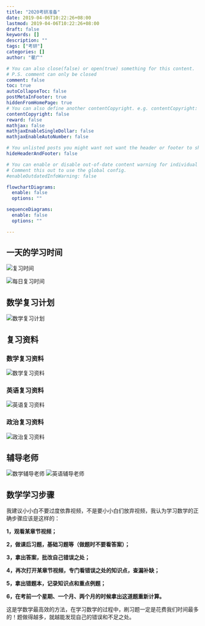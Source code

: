 ```yaml
---
title: "2020考研准备"
date: 2019-04-06T10:22:26+08:00
lastmod: 2019-04-06T10:22:26+08:00
draft: false
keywords: []
description: ""
tags: ["考研"]
categories: []
author: "瞿广"

# You can also close(false) or open(true) something for this content.
# P.S. comment can only be closed
comment: false
toc: true
autoCollapseToc: false
postMetaInFooter: true
hiddenFromHomePage: true
# You can also define another contentCopyright. e.g. contentCopyright: "This is another copyright."
contentCopyright: false
reward: false
mathjax: false
mathjaxEnableSingleDollar: false
mathjaxEnableAutoNumber: false

# You unlisted posts you might want not want the header or footer to show
hideHeaderAndFooter: false

# You can enable or disable out-of-date content warning for individual post.
# Comment this out to use the global config.
#enableOutdatedInfoWarning: false

flowchartDiagrams:
  enable: false
  options: ""

sequenceDiagrams: 
  enable: false
  options: ""

---
```


<!--more-->

## 一天的学习时间

![复习时间](/img/kaoyan/复习时间.png)

![每日复习时间](/img/kaoyan/每日复习时间.png)



## 数学复习计划

![数学复习计划](/img/kaoyan/数学复习计划.png)

## 复习资料

### 数学复习资料
![数学复习资料](/img/kaoyan/数学复习资料.png)

### 英语复习资料
![英语复习资料](/img/kaoyan/英语复习资料.png)
### 政治复习资料
![政治复习资料](/img/kaoyan/政治复习资料.png)

## 辅导老师
![数学辅导老师](/img/kaoyan/数学辅导老师.png)
![英语辅导老师](/img/kaoyan/英语辅导老师.png)


## 数学学习步骤
我建议小小白不要过度依靠视频，不是要小小白们放弃视频，我认为学习数学的正确步骤应该是这样的：



**1，观看某章节视频；**

**2，做课后习题，基础习题等（做题时不要看答案）；**

**3，拿出答案，批改自己错误之处；**

**4，再次打开某章节视频，专门看错误之处的知识点，查漏补缺；**

**5，拿出错题本，记录知识点和重点例题；**

**6，在考前一个星期、一个月、两个月的时候拿出这道题重新计算。**




这是学数学最高效的方法，在学习数学的过程中，刷习题一定是花费我们时间最多的！题做得越多，就越能发现自己的错误和不足之处。